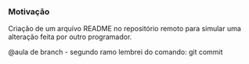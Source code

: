 ### Motivação

Criação de um arquivo README no repositório remoto para simular uma alteração feita por outro programador.

@aula de branch - segundo ramo
lembrei do comando: git commit
